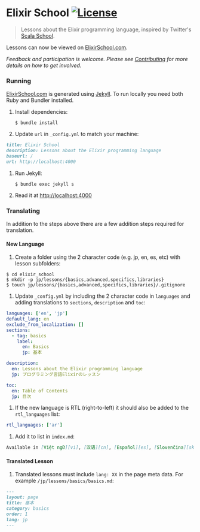 # Elixir School [![License](http://img.shields.io/badge/license-MIT-brightgreen.svg)](http://opensource.org/licenses/MIT)

> Lessons about the Elixir programming language, inspired by Twitter's [Scala School](http://twitter.github.io/scala_school/).

Lessons can now be viewed on [ElixirSchool.com](https://elixirschool.com).

_Feedback and participation is welcome. Please see [Contributing](CONTRIBUTING.md) for more details on how to get involved._

### Running

[ElixirSchool.com](https://elixirschool.com) is generated using [Jekyll](https://github.com/jekyll/jekyll).  To run locally you need both Ruby and Bundler installed.

1. Install dependencies:

	```shell
	$ bundle install
	```

1. Update `url` in `_config.yml` to match your machine:

  ```md
  title: Elixir School
  description: Lessons about the Elixir programming language
  baseurl: /
  url: http://localhost:4000
  ```

1. Run Jekyll:

	```shell
	$ bundle exec jekyll s
	```

1. Read it at [http://localhost:4000](http://localhost:4000)

### Translating

In addition to the steps above there are a few addition steps required for translation.

#### New Language

1. Create a folder using the 2 character code (e.g. jp, en, es, etc) with lesson subfolders:

  ```shell
  $ cd elixir_school
  $ mkdir -p jp/lessons/{basics,advanced,specifics,libraries}
  $ touch jp/lessons/{basics,advanced,specifics,libraries}/.gitignore
  ```

1. Update `_config.yml` by including the 2 character code in `languages` and adding translations to `sections`, `description` and `toc`:

  ```yaml
  languages: ['en', 'jp']
  default_lang: en
  exclude_from_localization: []
  sections:
    - tag: basics
      label:
        en: Basics
        jp: 基本

  description:
    en: Lessons about the Elixir programming language
    jp: プログラミング言語Elixirのレッスン

  toc:
    en: Table of Contents
    jp: 目次
  ```

1. If the new language is RTL (right-to-left) it should also be added to the `rtl_languages` list:

  ```yaml
  rtl_languages: ['ar']
  ```

1. Add it to list in `index.md`:

  ```markdown
  Available in [Việt ngữ][vi], [汉语][cn], [Español][es], [Slovenčina][sk], [日本語][jp], [Polski][pl] [Português][pt], [Русском][ru] and [Bahasa Melayu][my] and other.
  ```

#### Translated Lesson

1. Translated lessons must include `lang: XX` in the page meta data.  For example `/jp/lessons/basics/basics.md`:

  ```md
  ---
  layout: page
  title: 基本
  category: basics
  order: 1
  lang: jp
  ---
  ```
